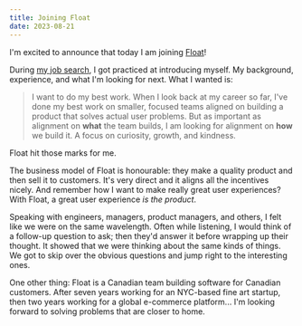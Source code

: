 ```yaml
---
title: Joining Float
date: 2023-08-21
---
```


I'm excited to announce that today I am joining [Float](https://floatcard.com)!

During [my job search](/blog/job-search-retrospective/), I got practiced at introducing myself. My background, experience, and what I'm looking for next. What I wanted is:

> I want to do my best work. When I look back at my career so far, I've done my best work on smaller, focused teams aligned on building a product that solves actual user problems. But as important as alignment on **what** the team builds, I am looking for alignment on **how** we build it. A focus on curiosity, growth, and kindness.

Float hit those marks for me.

The business model of Float is honourable: they make a quality product and then sell it to customers. It's very direct and it aligns all the incentives nicely. And remember how I want to make really great user experiences? With Float, a great user experience _is the product_.

Speaking with engineers, managers, product managers, and others, I felt like we were on the same wavelength. Often while listening, I would think of a follow-up question to ask; then they'd answer it before wrapping up their thought. It showed that we were thinking about the same kinds of things. We got to skip over the obvious questions and jump right to the interesting ones.

One other thing: Float is a Canadian team building software for Canadian customers. After seven years working for an NYC-based fine art startup, then two years working for a global e-commerce platform... I'm looking forward to solving problems that are closer to home.
